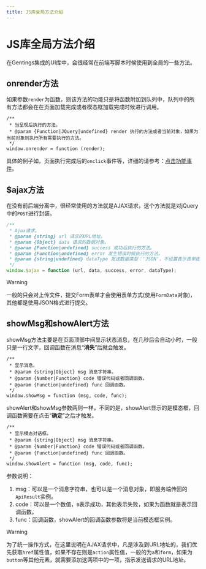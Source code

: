 ```yaml
---
title: JS库全局方法介绍
---
```


# JS库全局方法介绍

在Gentings集成的UI库中，会很经常在前端写脚本时候使用到全局的一些方法。

## onrender方法

如果参数`render`为函数，则该方法的功能只是将函数附加到队列中，队列中的所有方法都会在在页面加载完成或者模态框加载完成时候进行调用。

```
/**
 * 当呈现后执行的方法。
 * @param {Function|JQuery|undefined} render 执行的方法或者当前对象，如果为当前对象则执行所有需要执行的方法。
 */
window.onrender = function (render);
```

具体的例子如，页面执行完成后的`onclick`事件等，详细的请参考：[点击功能事件](./js/click.md)。

## $ajax方法

在没有前后端分离中，很经常使用的方法就是AJAX请求，这个方法就是对jQuery中的`POST`进行封装。

```javascript
/**
 * Ajax请求。
 * @param {string} url 请求的URL地址。
 * @param {Object} data 请求的数据对象。
 * @param {Function|undefined} success 成功后执行的方法。
 * @param {Function|undefined} error 发生错误时候执行的方法。
 * @param {string|undefined} dataType 发送数据类型：'JSON'，不设置表示表单提交。
 */
window.$ajax = function (url, data, success, error, dataType);
```

> [!warning]
> 一般的只会对上传文件，提交Form表单才会使用表单方式(使用`FormData`对象)，其他都是使用JSON格式进行提交。

## showMsg和showAlert方法

showMsg方法主要是在页面顶部中间显示状态消息，在几秒后会自动小时，一般只是一行文字，回调函数在消息“**消失**”后就会触发。

```
/**
 * 显示消息。
 * @param {string|Object} msg 消息字符串。
 * @param {Number|Function} code 错误代码或者回调函数。
 * @param {Function|undefined} func 回调函数。
 */
window.showMsg = function (msg, code, func);
```

showAlert和showMsg参数两则一样，不同的是，showAlert显示的是模态框，回调函数需要在点击“**确定**”之后才触发。

```
/**
 * 显示模态对话框。
 * @param {string|Object} msg 消息字符串。
 * @param {Number|Function} code 错误代码或者回调函数。
 * @param {Function|undefined} func 回调函数。
 */
window.showAlert = function (msg, code, func); 
```

参数说明：

1. msg：可以是一个消息字符串，也可以是一个消息对象，即服务端传回的`ApiResult`实例。
2. code：可以是一个数值，`0`表示成功，其他表示失败，如果为函数就是表示回调函数。
3. func：回调函数，showAlert的回调函数参数将是当前模态框实例。

> [!warning]
> 为了统一操作方式，在这里说明在AJAX请求中，凡是涉及到URL地址的，我们优先获取`href`属性值，如果不存在则是`action`属性值，一般的为`a`和`form`，如果为`button`等其他元素，就需要添加这两项中的一项，指示发送请求的URL地址。
